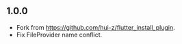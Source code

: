 ## 1.0.0

* Fork from https://github.com/hui-z/flutter_install_plugin.
* Fix FileProvider name conflict.

